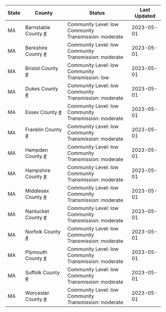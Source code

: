 State | County | Status | Last Updated
--- | --- | --- | --- 
MA | Barnstable County <a href="#barnstable_county">#</a> | <a name="barnstable_county"></a>Community Level: low<br/>Community Transmission: moderate | 2023-05-01
MA | Berkshire County <a href="#berkshire_county">#</a> | <a name="berkshire_county"></a>Community Level: low<br/>Community Transmission: moderate | 2023-05-01
MA | Bristol County <a href="#bristol_county">#</a> | <a name="bristol_county"></a>Community Level: low<br/>Community Transmission: low | 2023-05-01
MA | Dukes County <a href="#dukes_county">#</a> | <a name="dukes_county"></a>Community Level: low<br/>Community Transmission: moderate | 2023-05-01
MA | Essex County <a href="#essex_county">#</a> | <a name="essex_county"></a>Community Level: low<br/>Community Transmission: moderate | 2023-05-01
MA | Franklin County <a href="#franklin_county">#</a> | <a name="franklin_county"></a>Community Level: low<br/>Community Transmission: moderate | 2023-05-01
MA | Hampden County <a href="#hampden_county">#</a> | <a name="hampden_county"></a>Community Level: low<br/>Community Transmission: moderate | 2023-05-01
MA | Hampshire County <a href="#hampshire_county">#</a> | <a name="hampshire_county"></a>Community Level: low<br/>Community Transmission: moderate | 2023-05-01
MA | Middlesex County <a href="#middlesex_county">#</a> | <a name="middlesex_county"></a>Community Level: low<br/>Community Transmission: moderate | 2023-05-01
MA | Nantucket County <a href="#nantucket_county">#</a> | <a name="nantucket_county"></a>Community Level: low<br/>Community Transmission: moderate | 2023-05-01
MA | Norfolk County <a href="#norfolk_county">#</a> | <a name="norfolk_county"></a>Community Level: low<br/>Community Transmission: moderate | 2023-05-01
MA | Plymouth County <a href="#plymouth_county">#</a> | <a name="plymouth_county"></a>Community Level: low<br/>Community Transmission: moderate | 2023-05-01
MA | Suffolk County <a href="#suffolk_county">#</a> | <a name="suffolk_county"></a>Community Level: low<br/>Community Transmission: moderate | 2023-05-01
MA | Worcester County <a href="#worcester_county">#</a> | <a name="worcester_county"></a>Community Level: low<br/>Community Transmission: moderate | 2023-05-01
